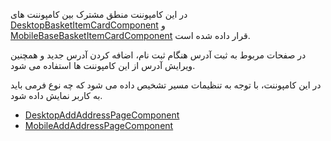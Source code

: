 <div class="dp-doc-container"">

<div class="dp-doc-tags">

<div class="mobile-version"></div>
<div class="desktop-version"></div>
<div class="no-template"></div>

</div>

<div class="dp-doc-body">


در این کامپوننت منطق مشترک بین کامپوننت های
 [DesktopBasketItemCardComponent](DesktopAddAddressPageComponent.html#readme)
و
 [MobileBaseBasketItemCardComponent](MobileAddAddressPageComponent.html#readme)
قرار داده شده است.

در صفحات مربوط به ثبت آدرس هنگام ثبت نام، اضافه کردن آدرس جدید و همچنین ویرایش آدرس از این کامپوننت ها استفاده می شود.

در این کامپوننت، با توجه به تنظیمات مسیر تشخیص داده می شود که چه نوع فرمی باید به کاربر نمایش داده شود.

</div>

<div class="dp-doc-links">

<div class="children"></div>

+ [DesktopAddAddressPageComponent](DesktopAddAddressPageComponent.html#readme)
+ [MobileAddAddressPageComponent](MobileAddAddressPageComponent.html#readme)


</div>


</div> 



